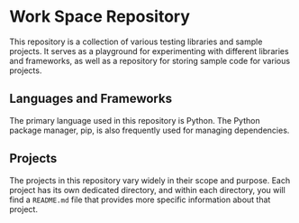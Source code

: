 # Work Space Repository

This repository is a collection of various testing libraries and sample projects. It serves as a playground for 
experimenting with different libraries and frameworks, as well as a repository for storing sample code for various projects.

## Languages and Frameworks

The primary language used in this repository is Python. The Python package manager, pip, is also frequently used for 
managing dependencies.

## Projects

The projects in this repository vary widely in their scope and purpose. Each project has its own dedicated directory, 
and within each directory, you will find a `README.md` file that provides more specific information about that project.
